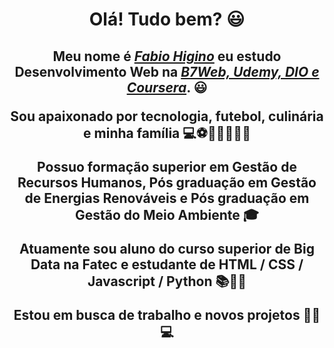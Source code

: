 <div>
  <h1 align="center">Olá! Tudo bem? 😃️</h1>
  <h2 align="center">Meu nome é <a href="https://www.linkedin.com/in/edududuribeiro/"><i>Fabio Higino</i></a> eu estudo Desenvolvimento Web na <a href="https://www.b7web.com.br/"><i>B7Web, Udemy, DIO e Coursera</i></a>. 😃️
  <p align="center"> Sou apaixonado por tecnologia, futebol, culinária e minha família 💻⚽👩‍🍳👨‍👩‍👧</span>
  <p align="center"> Possuo formação superior em Gestão de Recursos Humanos, Pós graduação em Gestão de Energias Renováveis e Pós graduação em Gestão do Meio Ambiente 🎓</span>
  <p align="center"> Atuamente sou aluno do curso superior de Big Data na Fatec e estudante de HTML / CSS / Javascript / Python 📚👨‍🎓</span>
  <p align="center"> Estou em busca de trabalho e novos projetos 👨‍🏭💻</span>
  </div>
